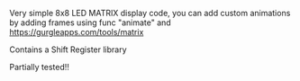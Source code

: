 Very simple 8x8 LED MATRIX display code, you can add custom animations by adding frames using func "animate" and https://gurgleapps.com/tools/matrix

Contains a Shift Register library

Partially tested!!
